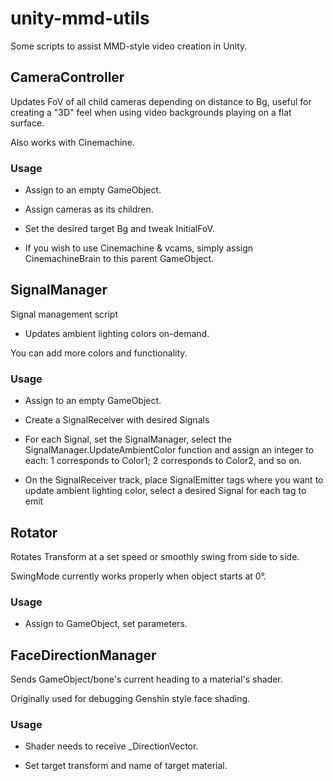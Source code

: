 # unity-mmd-utils

Some scripts to assist MMD-style video creation in Unity.

## CameraController
Updates FoV of all child cameras depending on distance to Bg, useful for creating a "3D" feel when using video backgrounds playing on a flat surface.

Also works with Cinemachine.
### Usage
- Assign to an empty GameObject.

- Assign cameras as its children.

- Set the desired target Bg and tweak InitialFoV.

- If you wish to use Cinemachine & vcams, simply assign CinemachineBrain to this parent GameObject.

## SignalManager

Signal management script

- Updates ambient lighting colors on-demand.

You can add more colors and functionality.
### Usage
- Assign to an empty GameObject.

- Create a SignalReceiver with desired Signals

- For each Signal, set the SignalManager, select the SignalManager.UpdateAmbientColor function and assign an integer to each: 1 corresponds to Color1; 2 corresponds to Color2, and so on.

- On the SignalReceiver track, place SignalEmitter tags where you want to update ambient lighting color, select a desired Signal for each tag to emit

## Rotator
Rotates Transform at a set speed or smoothly swing from side to side.

SwingMode currently works properly when object starts at 0°.
### Usage
- Assign to GameObject, set parameters.

## FaceDirectionManager

Sends GameObject/bone's current heading to a material's shader. 

Originally used for debugging Genshin style face shading.

### Usage
- Shader needs to receive _DirectionVector.

- Set target transform and name of target material.
